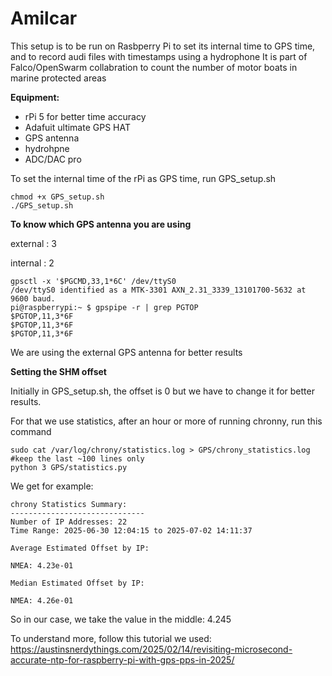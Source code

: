 # Amilcar

This setup is to be run on Rasbperry Pi to set its internal time to GPS time,
and to record audi files with timestamps using a hydrophone
It is part of Falco/OpenSwarm collabration to count the number of motor boats in marine protected areas

**Equipment:**
- rPi 5 for better time accuracy
- Adafuit ultimate GPS HAT
-  GPS antenna
-  hydrohpne
-  ADC/DAC pro

  To set the internal time of the rPi as GPS time, run GPS_setup.sh
  ```
 chmod +x GPS_setup.sh
 ./GPS_setup.sh
 ```
**To know which GPS antenna you are using**

external : 3

internal : 2
 ```
gpsctl -x '$PGCMD,33,1*6C' /dev/ttyS0
/dev/ttyS0 identified as a MTK-3301 AXN_2.31_3339_13101700-5632 at 9600 baud.
pi@raspberrypi:~ $ gpspipe -r | grep PGTOP
$PGTOP,11,3*6F
$PGTOP,11,3*6F
$PGTOP,11,3*6F
 ```
We are using the external GPS antenna for better results

**Setting the SHM offset**

Initially in GPS_setup.sh, the offset is 0 but we have to change it for better results.

For that we use statistics, after an hour or more of running chronny, run this command
```
sudo cat /var/log/chrony/statistics.log > GPS/chrony_statistics.log #keep the last ~100 lines only
python 3 GPS/statistics.py
```
We get for example:
```
chrony Statistics Summary:
------------------------------
Number of IP Addresses: 22
Time Range: 2025-06-30 12:04:15 to 2025-07-02 14:11:37

Average Estimated Offset by IP:

NMEA: 4.23e-01

Median Estimated Offset by IP:

NMEA: 4.26e-01
```
So in our case, we take the value in the middle:
4.245

To understand more, follow this tutorial we used: https://austinsnerdythings.com/2025/02/14/revisiting-microsecond-accurate-ntp-for-raspberry-pi-with-gps-pps-in-2025/
